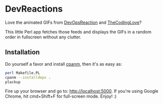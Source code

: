# DevReactions

Love the animated GIFs from [DevOpsReaction](http://devopsreactions.tumblr.com) and [TheCodingLove](http://thecodinglove.com)? 

This little Perl app fetches those feeds and displays the GIFs in a random order in fullscreen without any clutter.

## Installation

Do yourself a favor and install [cpanm](https://metacpan.org/module/App::cpanminus#INSTALLATION), then it's as easy as:

```bash
perl Makefile.PL
cpanm --installdeps .
plackup
```

Fire up your browser and go to: [http://localhost:5000](http://localhost:5000). If you're using Google Chrome, hit cmd+Shift+F for full-screen mode. Enjoy! :)
